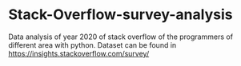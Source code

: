 # Stack-Overflow-survey-analysis
Data analysis of  year 2020 of stack overflow of the programmers of different area with python. Dataset can be found in https://insights.stackoverflow.com/survey/
